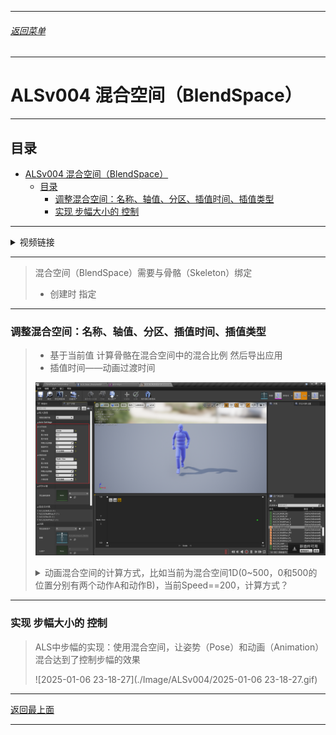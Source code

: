 
------

###### [返回菜单](../ALS_Menu.md)

------

# ALSv004 混合空间（BlendSpace）

------

## 目录

- [ALSv004 混合空间（BlendSpace）](#alsv004-混合空间blendspace)
  - [目录](#目录)
    - [调整混合空间：名称、轴值、分区、插值时间、插值类型](#调整混合空间名称轴值分区插值时间插值类型)
    - [实现 步幅大小的 控制](#实现-步幅大小的-控制)

------

<details>
<summary>视频链接</summary>

> [04混合空间_哔哩哔哩_bilibili](https://www.bilibili.com/video/BV12f4y1r71N?spm_id_from=333.788.videopod.episodes&vd_source=9e1e64122d802b4f7ab37bd325a89e6c&p=5)

------

</details>

------

> 混合空间（BlendSpace）需要与骨骼（Skeleton）绑定
>
> - 创建时 指定

------

### 调整混合空间：名称、轴值、分区、插值时间、插值类型

> - 基于当前值 计算骨骼在混合空间中的混合比例 然后导出应用
> - 插值时间——动画过渡时间
>
> ![image-20250106225525525](./Image/ALSv004/image-20250106225525525.png)
>
>
> <details>
> <summary>动画混合空间的计算方式，比如当前为混合空间1D(0~500，0和500的位置分别有两个动作A和动作B)，当前Speed==200，计算方式？</summary>
>
> > ### 动画混合空间1D的计算方式
> >
> > 假设：
> > - **混合空间范围**：0 到 500
> > - **动画A**在位置 `0`
> > - **动画B**在位置 `500`
> > - 当前 `Speed = 200`
> >
> > #### 1. 计算权重
> > 权重的计算公式为：
> >
> > $$
> > w_B = \frac{\text{Speed} - \text{Position}_A}{\text{Position}_B - \text{Position}_A}
> > $$
> >
> > $$
> > w_A = 1 - w_B
> > $$
> >
> > 将已知值代入：
> > - \( A= 0 \)
> > - \( B = 500 \)
> > - \( Speed = 200 \)
> >
> > 计算：
> >
> > $$
> > w_B = \frac{200 - 0}{500 - 0} = \frac{200}{500} = 0.4
> > $$
> >
> > $$
> > w_A = 1 - 0.4 = 0.6
> > $$
> >
> > #### 2. 动画混合
> > 根据权重 \( w_A \) 和 \( w_B \)，最终混合动画计算如下：
> >
> > $$
> > \text{结果动画} = w_A \cdot \text{动画A} + w_B \cdot \text{动画B}
> > $$
> >
> > #### 结果
> > - 动画A的权重为 \( 0.6 \)。
> > - 动画B的权重为 \( 0.4 \)。
> > - 最终的混合结果是动画A占 \( 60\% \)，动画B占 \( 40\% \)。
> >
> > ### 总结
> > 当 \( Speed = 200 \) 时，动画混合是线性插值的结果，动画A占 \( 60% \)，动画B占 \( 40% \)。通过改变 \( Speed \) 值，Unreal 会实时调整插值比率，生成对应的动画过渡效果。
> >
> > #### 也就是 `Lerp` 的算法
>
> ------
>
> </details>

------

### 实现 步幅大小的 控制

> ALS中步幅的实现：使用混合空间，让姿势（Pose）和动画（Animation）混合达到了控制步幅的效果
>
> ![2025-01-06 23-18-27](./Image/ALSv004/2025-01-06 23-18-27.gif)

___________________________________________________________________________________________

[返回最上面](#返回菜单)
___________________________________________________________________________________________
